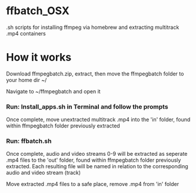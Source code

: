 # ffbatch_OSX
.sh scripts for installing ffmpeg via homebrew and extracting multitrack .mp4 containers

<h1>
  How it works
  </h1>
  
Download ffmpegbatch.zip, extract, then move the ffmpegbatch folder to your home dir ~/


Navigate to ~/ffmpegbatch and open it

<h3>Run: Install_apps.sh in Terminal and follow the prompts</h3>

Once complete, move unextracted multitrack .mp4 into the 'in' folder, found within ffmpegbatch folder previously extracted

<h3>Run: ffbatch.sh</h3>

Once complete, audio and video streams 0-9 will be extracted as seperate .mp4 files to the 'out' folder, found within ffmpegbatch folder previously extracted. Each  resulting file will be named in relation to the corresponding audio and video stream (track)

Move extracted .mp4 files to a safe place, remove .mp4 from 'in' folder
